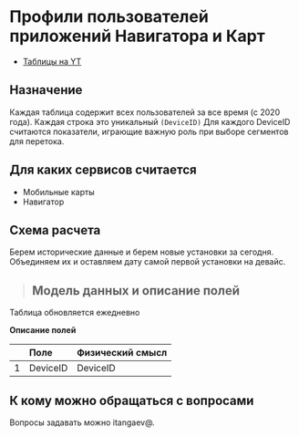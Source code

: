 # Профили пользователей приложений Навигатора и Карт
- [Таблицы на YT](https://yt.yandex-team.ru/hahn/navigation?path=//home/maps/analytics/data/navi-mobile-maps/user-profile)

## Назначение

Каждая таблица содержит всех пользователей за все время (с 2020 года).
Каждая строка это уникальный  ```(DeviceID)```
Для каждого DeviceID считаются показатели, играющие важную роль при выборе сегментов для перетока.


## Для каких сервисов считается
* Мобильные карты
* Навигатор

## Схема расчета

Берем исторические данные и берем новые установки за сегодня. Объединяем их и оставляем дату самой первой установки на девайс.

>## Модель данных и описание полей
Таблица обновляется ежедневно

**Описание полей**

|  | Поле | Физический смысл |
|:------------- |:-------------| -------------|
| 1| DeviceID | DeviceID |
## К кому можно обращаться с вопросами

Вопросы задавать можно itangaev@.
